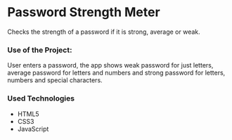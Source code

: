 <h1>Password Strength Meter</h1>

<p>Checks the strength of a password if it is strong, average or weak.</p>

### Use of the Project:

<p>User enters a password, the app shows weak password for just letters, average password for letters and numbers and strong password for letters, numbers and special characters.</p>

<h3>Used Technologies</h3>
<ul>
  <li>HTML5</li>
  <li>CSS3</li>
  <li>JavaScript</li>
</ul>